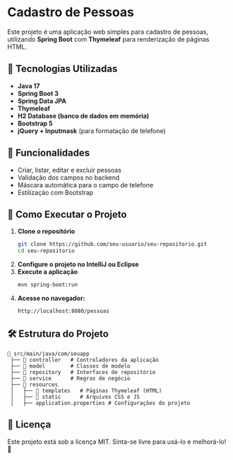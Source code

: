 # Cadastro de Pessoas

Este projeto é uma aplicação web simples para cadastro de pessoas, utilizando **Spring Boot** com **Thymeleaf** para renderização de páginas HTML.

## 🚀 Tecnologias Utilizadas
- **Java 17**
- **Spring Boot 3**
- **Spring Data JPA**
- **Thymeleaf**
- **H2 Database (banco de dados em memória)**
- **Bootstrap 5**
- **jQuery + Inputmask** (para formatação de telefone)

## 📌 Funcionalidades
- Criar, listar, editar e excluir pessoas
- Validação dos campos no backend
- Máscara automática para o campo de telefone
- Estilização com Bootstrap

## 🎯 Como Executar o Projeto
1. **Clone o repositório**
   ```sh
   git clone https://github.com/seu-usuario/seu-repositorio.git
   cd seu-repositorio
   ```
2. **Configure o projeto no IntelliJ ou Eclipse**
3. **Execute a aplicação**
   ```sh
   mvn spring-boot:run
   ```
4. **Acesse no navegador:**
   ```sh
   http://localhost:8080/pessoas
   ```

## 🛠 Estrutura do Projeto
```
📂 src/main/java/com/seuapp
 ├── 📂 controller   # Controladores da aplicação
 ├── 📂 model        # Classes de modelo
 ├── 📂 repository   # Interfaces de repositório
 ├── 📂 service      # Regras de negócio
 ├── 📂 resources
 │   ├── 📂 templates   # Páginas Thymeleaf (HTML)
 │   ├── 📂 static      # Arquivos CSS e JS
 │   ├── application.properties # Configurações do projeto
```

## 📄 Licença
Este projeto está sob a licença MIT. Sinta-se livre para usá-lo e melhorá-lo! 🚀

